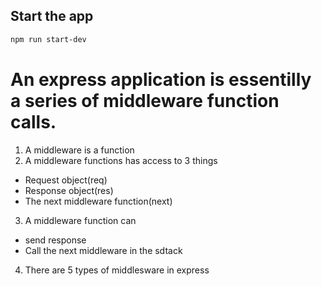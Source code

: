## Start the app

```bash
npm run start-dev
```

# An express application is essentilly a series of middleware function calls.

1. A middleware is a function
2. A middleware functions has access to 3 things
* Request object(req)
* Response object(res)
* The next middleware  function(next)
3. A middleware function can
* send response
* Call the next middleware in the sdtack
4. There are 5 types of middlesware in express

